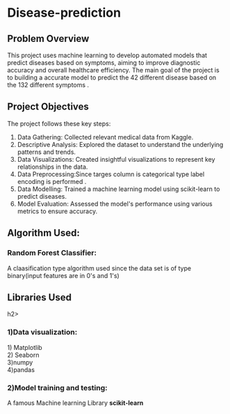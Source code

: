 <h1 > Disease-prediction </h1>
<h2>Problem Overview</h2>
This project uses machine learning to develop automated models that predict diseases based on symptoms, aiming to improve diagnostic accuracy and overall healthcare efficiency.
The main goal of the project is to building a accurate model to predict the 42 different disease based on the 132 different symptoms .
<h2>Project Objectives</h2>
The project follows these key steps:

1) Data Gathering: Collected relevant medical data from Kaggle.
2) Descriptive Analysis: Explored the dataset to understand the underlying patterns and trends.
3) Data Visualizations: Created insightful visualizations to represent key relationships in the data.
4) Data Preprocessing:Since targes column is categorical type label encoding is performed .
5) Data Modelling: Trained a machine learning model using scikit-learn to predict diseases.
6) Model Evaluation: Assessed the model's performance using various metrics to ensure accuracy.
<h2> Algorithm Used:</h2>
<h3>Random Forest Classifier:</h3> 
A claasification type algorithm used since the data set is of type binary(input features are in 0's and 1's)
<h2>Libraries Used</h2>h2>
<h3 style=font-weight:bold>1)Data visualization: </h3>
1) Matplotlib<br>
2) Seaborn<br>
3)numpy<br>
4)pandas
<h3>2)Model training and testing:</h3>
 A famous Machine learning Library <b>scikit-learn</b>








 
